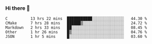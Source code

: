### Hi there 👋

<!--
**WShiBin/WShiBin** is a ✨ _special_ ✨ repository because its `README.md` (this file) appears on your GitHub profile.

Here are some ideas to get you started:

- 🔭 I’m currently working on ...
- 🌱 I’m currently learning ...
- 👯 I’m looking to collaborate on ...
- 🤔 I’m looking for help with ...
- 💬 Ask me about ...
- 📫 How to reach me: ...
- 😄 Pronouns: ...
- ⚡ Fun fact: ...
-->

<!--START_SECTION:waka-->
```text
C          13 hrs 22 mins  ███████████░░░░░░░░░░░░░░   44.30 % 
CMake      7 hrs 28 mins   ██████▒░░░░░░░░░░░░░░░░░░   24.72 % 
Markdown   2 hrs 33 mins   ██░░░░░░░░░░░░░░░░░░░░░░░   08.45 % 
Other      1 hr 26 mins    █▒░░░░░░░░░░░░░░░░░░░░░░░   04.76 % 
JSON       1 hr 5 mins     █░░░░░░░░░░░░░░░░░░░░░░░░   03.60 % 
```
<!--END_SECTION:waka-->

